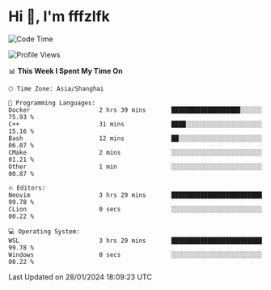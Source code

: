# Hi 👋, I'm fffzlfk

<!--START_SECTION:waka-->
![Code Time](http://img.shields.io/badge/Code%20Time-645%20hrs%2051%20mins-blue)

![Profile Views](http://img.shields.io/badge/Profile%20Views-0-blue)

📊 **This Week I Spent My Time On** 

```text
🕑︎ Time Zone: Asia/Shanghai

💬 Programming Languages: 
Docker                   2 hrs 39 mins       ███████████████████░░░░░░   75.93 % 
C++                      31 mins             ████░░░░░░░░░░░░░░░░░░░░░   15.16 % 
Bash                     12 mins             ██░░░░░░░░░░░░░░░░░░░░░░░   06.07 % 
CMake                    2 mins              ░░░░░░░░░░░░░░░░░░░░░░░░░   01.21 % 
Other                    1 min               ░░░░░░░░░░░░░░░░░░░░░░░░░   00.87 % 

🔥 Editors: 
Neovim                   3 hrs 29 mins       █████████████████████████   99.78 % 
CLion                    0 secs              ░░░░░░░░░░░░░░░░░░░░░░░░░   00.22 % 

💻 Operating System: 
WSL                      3 hrs 29 mins       █████████████████████████   99.78 % 
Windows                  0 secs              ░░░░░░░░░░░░░░░░░░░░░░░░░   00.22 % 
```


 Last Updated on 28/01/2024 18:09:23 UTC
<!--END_SECTION:waka-->
